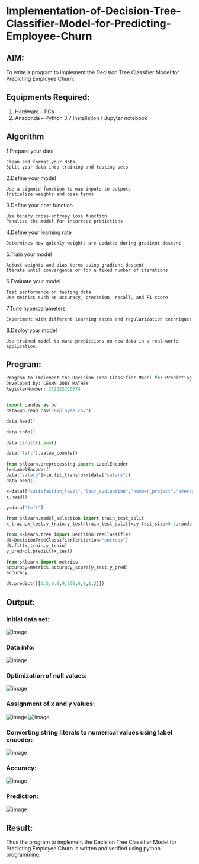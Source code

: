 # Implementation-of-Decision-Tree-Classifier-Model-for-Predicting-Employee-Churn

## AIM:
To write a program to implement the Decision Tree Classifier Model for Predicting Employee Churn.

## Equipments Required:
1. Hardware – PCs
2. Anaconda – Python 3.7 Installation / Jupyter notebook

## Algorithm

1.Prepare your data

    Clean and format your data
    Split your data into training and testing sets

2.Define your model

    Use a sigmoid function to map inputs to outputs
    Initialize weights and bias terms

3.Define your cost function

    Use binary cross-entropy loss function
    Penalize the model for incorrect predictions

4.Define your learning rate

    Determines how quickly weights are updated during gradient descent

5.Train your model

    Adjust weights and bias terms using gradient descent
    Iterate until convergence or for a fixed number of iterations

6.Evaluate your model

    Test performance on testing data
    Use metrics such as accuracy, precision, recall, and F1 score

7.Tune hyperparameters

    Experiment with different learning rates and regularization techniques

8.Deploy your model

    Use trained model to make predictions on new data in a real-world application.

## Program:
```py
Program to implement the Decision Tree Classifier Model for Predicting Employee Churn.
Developed by: LEANN JOBY MATHEW
RegisterNumber: 212222230074


import pandas as pd
data=pd.read_csv("Employee.csv")

data.head()

data.info()

data.isnull().sum()

data["left"].value_counts()

from sklearn.preprocessing import LabelEncoder
le=LabelEncoder()
data["salary"]=le.fit_transform(data["salary"])
data.head()

x=data[["satisfaction_level","last_evaluation","number_project","average_montly_hours","time_spend_company","Work_accident","promotion_last_5years","salary"]]
x.head()

y=data["left"]

from sklearn.model_selection import train_test_split
x_train,x_test,y_train,y_test=train_test_split(x,y,test_size=0.2,random_state=100)

from sklearn.tree import DecisionTreeClassifier
dt=DecisionTreeClassifier(criterion="entropy")
dt.fit(x_train,y_train)
y_pred=dt.predict(x_test)

from sklearn import metrics
accuracy=metrics.accuracy_score(y_test,y_pred)
accuracy

dt.predict([[0.5,0.8,9,260,6,0,1,2]])
```
## Output:
### Initial data set:

![image](https://github.com/Yogeshvar005/Implementation-of-Decision-Tree-Classifier-Model-for-Predicting-Employee-Churn/assets/113497367/cfd0dcc8-a05a-4667-bf00-df32c726d6fe)
### Data info:

![image](https://github.com/Yogeshvar005/Implementation-of-Decision-Tree-Classifier-Model-for-Predicting-Employee-Churn/assets/113497367/1f784783-3223-41e3-b45a-f55168d37536)
### Optimization of null values:

![image](https://github.com/Yogeshvar005/Implementation-of-Decision-Tree-Classifier-Model-for-Predicting-Employee-Churn/assets/113497367/8003d2b0-c5ac-4c21-a612-b418d155a84e)
### Assignment of x and y values:

![image](https://github.com/Yogeshvar005/Implementation-of-Decision-Tree-Classifier-Model-for-Predicting-Employee-Churn/assets/113497367/0f8d9936-9839-49fb-9135-1629166a4dcc)
![image](https://github.com/Yogeshvar005/Implementation-of-Decision-Tree-Classifier-Model-for-Predicting-Employee-Churn/assets/113497367/6679ef6f-9dcf-4519-a7ce-80e914ea8d4d)
### Converting string literals to numerical values using label encoder:

![image](https://github.com/Yogeshvar005/Implementation-of-Decision-Tree-Classifier-Model-for-Predicting-Employee-Churn/assets/113497367/4046c60c-d6be-48ad-a10f-310eb1a02e4f)
### Accuracy:
![image](https://github.com/Yogeshvar005/Implementation-of-Decision-Tree-Classifier-Model-for-Predicting-Employee-Churn/assets/113497367/15dea803-21d5-470c-9e49-8b3693d99391)
### Prediction:
![image](https://github.com/Yogeshvar005/Implementation-of-Decision-Tree-Classifier-Model-for-Predicting-Employee-Churn/assets/113497367/d833d4d1-004b-42ae-b790-dcd450b6651e)

## Result:
Thus the program to implement the  Decision Tree Classifier Model for Predicting Employee Churn is written and verified using python programming.
